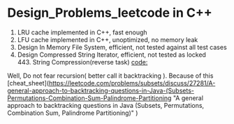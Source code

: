 # Design_Problems_leetcode in C++
1. LRU cache implemented in C++, fast enough </br>  
2. LFU cache implemented in C++, unoptimized, no memory leak  </br>
3. Design In Memory File System, efficient, not tested against all test cases </br>
4. Design Compressed String Iterator, efficient, not tested as locked </br>
       443. String Compression(reverse task) [code:](https://leetcode.com/submissions/detail/299586058/)
       
Well, Do not fear recursion( better call it backtracking ). Because of this [cheat_sheet](https://leetcode.com/problems/subsets/discuss/27281/A-general-approach-to-backtracking-questions-in-Java-(Subsets-Permutations-Combination-Sum-Palindrome-Partitioning "A general approach to backtracking questions in Java (Subsets, Permutations, Combination Sum, Palindrome Partitioning)" )
